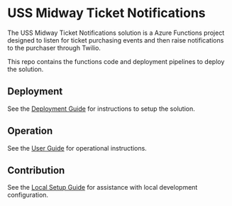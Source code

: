 # USS Midway Ticket Notifications

The USS Midway Ticket Notifications solution is a Azure Functions project designed to listen for ticket purchasing events and then raise notifications to the purchaser through Twilio.

This repo contains the functions code and deployment pipelines to deploy the solution.

## Deployment

See the [Deployment Guide](./docs/deployment/deployment-guide.md) for instructions to setup the solution.  

## Operation

See the [User Guide](./docs/operation/user-guide.md) for operational instructions.

## Contribution

See the [Local Setup Guide](./docs/contribution/local-setup.md) for assistance with local development configuration.